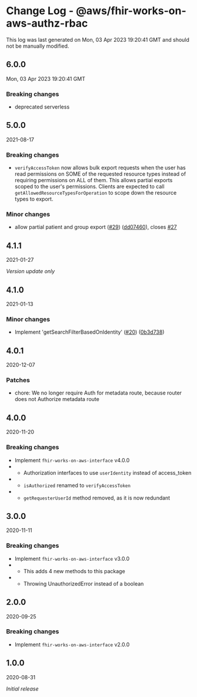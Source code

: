 # Change Log - @aws/fhir-works-on-aws-authz-rbac

This log was last generated on Mon, 03 Apr 2023 19:20:41 GMT and should not be manually modified.

## 6.0.0

Mon, 03 Apr 2023 19:20:41 GMT

### Breaking changes

- deprecated serverless

## 5.0.0

2021-08-17

### Breaking changes

- `verifyAccessToken` now allows bulk export requests when the user has read permissions on SOME of the requested resource types instead of requiring permissions on ALL of them. This allows partial exports scoped to the user's permissions. Clients are expected to call `getAllowedResourceTypesForOperation` to scope down the resource types to export.

### Minor changes

- allow partial patient and group export ([#29](https://github.com/awslabs/fhir-works-on-aws-authz-rbac/issues/29)) ([dd07460](https://github.com/awslabs/fhir-works-on-aws-authz-rbac/commit/dd07460f1b966375af9daed066b244458cfa5b58)), closes [#27](https://github.com/awslabs/fhir-works-on-aws-authz-rbac/issues/27)

## 4.1.1

2021-01-27

_Version update only_

## 4.1.0

2021-01-13

### Minor changes

- Implement 'getSearchFilterBasedOnIdentity' ([#20](https://github.com/awslabs/fhir-works-on-aws-authz-rbac/issues/20)) ([0b3d738](https://github.com/awslabs/fhir-works-on-aws-authz-rbac/commit/0b3d738280b07aa0e0adfd0aa7398adc0e6025a5))

## 4.0.1

2020-12-07

### Patches

- chore: We no longer require Auth for metadata route, because router does not Authorize metadata route

## 4.0.0

2020-11-20

### Breaking changes

- Implement `fhir-works-on-aws-interface` v4.0.0
- - Authorization interfaces to use `userIdentity` instead of access_token
- - `isAuthorized` renamed to `verifyAccessToken`
- - `getRequesterUserId` method removed, as it is now redundant

## 3.0.0

2020-11-11

### Breaking changes

- Implement `fhir-works-on-aws-interface` v3.0.0
- - This adds 4 new methods to this package
- - Throwing UnauthorizedError instead of a boolean

## 2.0.0

2020-09-25

### Breaking changes

- Implement `fhir-works-on-aws-interface` v2.0.0

## 1.0.0

2020-08-31

_Initial release_
